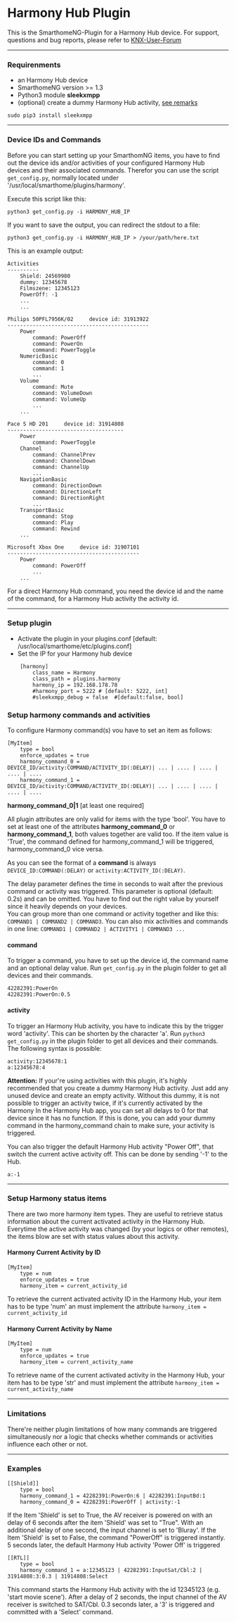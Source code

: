 # Harmony Hub Plugin

This is the SmarthomeNG-Plugin for a Harmony Hub device.
For support, questions and bug reports, please refer to [KNX-User-Forum](https://knx-user-forum.de/forum/supportforen/smarthome-py/1046500-harmony-hub-plugin)

---

### Requirenments

- an Harmony Hub device
- SmarthomeNG version >= 1.3
- Python3 module <b>sleekxmpp</b>
- (optional) create a dummy Harmony Hub activity, [see remarks](#dummy)

```
sudo pip3 install sleekxmpp
```
---

### Device IDs and Commands

Before you can start setting up your SmarthomNG items, you have to find out the device ids and/or activities of your 
configured Harmony Hub devices and their associated commands. Therefor you can use the script ```get_config.py```, 
normally located under '/usr/local/smarthome/plugins/harmony'.
 
Execute this script like this:
```
python3 get_config.py -i HARMONY_HUB_IP
```
 
If you want to save the output, you can redirect the stdout to a file:
 
```
python3 get_config.py -i HARMONY_HUB_IP > /your/path/here.txt
```
 
This is an example output:

```
Activities
----------
	Shield: 24569980
	dummy: 12345678
	Filmszene: 12345123
	PowerOff: -1
	...
	...
	
Philips 50PFL7956K/02     device id: 31913922
---------------------------------------------
    Power
        command: PowerOff
        command: PowerOn
        command: PowerToggle
    NumericBasic
        command: 0
        command: 1
        ...
    Volume
        command: Mute
        command: VolumeDown
        command: VolumeUp
        ...
    ...
    
Pace S HD 201     device id: 31914808
-------------------------------------
    Power
        command: PowerToggle
    Channel
        command: ChannelPrev
        command: ChannelDown
        command: ChannelUp
        ...
    NavigationBasic
        command: DirectionDown
        command: DirectionLeft
        command: DirectionRight
        ...
    TransportBasic
        command: Stop
        command: Play
        command: Rewind
    ...
        
Microsoft Xbox One     device id: 31907101
------------------------------------------
    Power
        command: PowerOff
        ...
    ...
```
 
For a direct Harmony Hub command, you need the device id and the name of the command, for a Harmony Hub activity the 
activity id.

---
 
### Setup plugin

- Activate the plugin in your plugins.conf [default: /usr/local/smarthome/etc/plugins.conf]
- Set the IP for your Harmony hub device 

```
    [harmony]
        class_name = Harmony
        class_path = plugins.harmony
        harmony_ip = 192.168.178.78 
        #harmony_port = 5222 # [default: 5222, int]
        #sleekxmpp_debug = false  #[default:false, bool]
```

### Setup harmony commands and activities
  
To configure Harmony command(s) vou have to set an item as follows:
 
```
[MyItem]
    type = bool
    enforce_updates = true
    harmony_command_0 = DEVICE_ID/activity:COMMAND/ACTIVITY_ID(:DELAY)| ... | .... | .... | .... | ....
    harmony_command_1 = DEVICE_ID/activity:COMMAND/ACTIVITY_ID(:DELAY)| ... | .... | .... | .... | ....
```
 
**harmony_command_0|1**     [at least one required]

All plugin attributes are only valid for items with the type 'bool'. You have to set at least one of the attributes 
<b>harmony_command_0</b> or <b>harmony_command_1</b>, both values together are valid too. If the item value is 
'True', the command defined for harmony_command_1 will be triggered, harmony_command_0 vice versa.<p>

As you can see the format of a **command** is always ```DEVICE_ID:COMMAND(:DELAY)``` or ```activity:ACTIVITY_ID(:DELAY)```. 

The delay parameter defines the time in seconds to wait after the previous command or activity was triggered. 
This parameter is optional (default: 0.2s) and can be omitted. You have to find out the right value by yourself since it 
heavily depends on your devices.  
You can group more than one command or activity together and like this: ```COMMAND1 | COMMAND2 | COMMAND3```. You can 
also mix activities and commands in one line: ```COMMAND1 | COMMAND2 | ACTIVITY1 | COMMAND3 ...```

#### command
To trigger a command, you have to set up the device id, the command name and an optional delay value. Run
```get_config.py``` in the plugin folder to get all devices and their commands.

```
42282391:PowerOn
42282391:PowerOn:0.5
```

#### activity
To trigger an Harmony Hub activity, you have to indicate this by the trigger word 'activity'. This can be shorten by
the character 'a'. Run ```python3 get_config.py``` in the plugin folder to get all devices and their commands. The 
following syntax is possible:

```
activity:12345678:1
a:12345678:4
```

**Attention:**<a name="dummy"></a> If your're using activities with this plugin, it's highly recommended that you create
a dummy Harmony Hub activity. Just add any unused device and create an empty activity. Without this dummy, it is not 
possible to trigger an activity twice, if it's currently activated by the Harmony In the Harmony Hub app, you
can set all delays to 0 for that device since it has no function. If this is done, you can add your dummy command in the
harmony_command chain to make sure, your activity is triggered.

You can also trigger the default Harmony Hub activity "Power Off", that switch the current active activity off. This
can be done by sending '-1' to the Hub.

```
a:-1
```

---

### Setup Harmony status items

There are two more harmony item types. They are useful to retrieve status information about the current activated 
activity in the Harmony Hub. Everytime the active activity was changed (by your logics or other remotes), the items blow
are set with status values about this activity.

#### Harmony Current Activity by ID

```
[MyItem]
    type = num
    enforce_updates = true
    harmony_item = current_activity_id
```
To retrieve the current activated activity ID in the Harmony Hub, your item has to be type 'num' an must implement
the attribute ```harmony_item = current_activity_id```

#### Harmony Current Activity by Name

```
[MyItem]
    type = num
    enforce_updates = true
    harmony_item = current_activity_name
```
To retrieve name of the current activated activity in the Harmony Hub, your item has to be type 'str' and must 
implement the attribute ```harmony_item = current_activity_name```

---

### Limitations

There're neither plugin limitations of how many commands are triggered simultaneously nor a logic that checks whether 
commands or activities influence each other or not. 

---

### Examples

```
[[Shield]]
    type = bool
    harmony_command_1 = 42282391:PowerOn:6 | 42282391:InputBd:1
    harmony_command_0 = 42282391:PowerOff | activity:-1
```
 
If the Item 'Shield' is set to True, the AV receiver is powered on with an delay of 6 seconds after the item 'Shield'
was set to "True". With an additional delay of one second, the input channel is set to 'Bluray'.
If the Item 'Shield' is set to False, the command "PowerOff" is triggered instantly. 5 seconds later, the default 
Harmony Hub activity 'Power Off' is triggered

```
[[RTL]]
    type = bool
    harmony_command_1 = a:12345123 | 42282391:InputSat/Cbl:2 | 31914808:3:0.3 | 31914808:Select
```

This command starts the Harmony Hub activity with the id 12345123 (e.g. 'start movie scene'). After a delay of 2 
seconds, the input channel of the AV receiver is switched to SAT/Cbl. 0.3 seconds later, a '3' is triggered and 
committed with a 'Select' command.